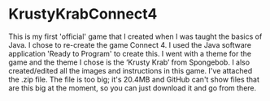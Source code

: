# KrustyKrabConnect4
This is my first 'official' game that I created when I was taught the basics of Java. I chose to re-create the game Connect 4. I used the Java software application 'Ready to Program' to create this. I went with a theme for the game and the theme I chose is the ‘Krusty Krab’ from Spongebob. I also created/edited all the images and instructions in this game. I've attached the .zip file. The file is too big; it's 20.4MB and GitHub can't show files that are this big at the moment, so you can just download it and go from there.
